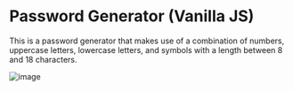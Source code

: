 # Password Generator (Vanilla JS)

This is a password generator that makes use of a combination of numbers, uppercase letters, lowercase letters, and symbols with a length between 8 and 18 characters.

![image](https://user-images.githubusercontent.com/112868702/235472160-69d9af28-76be-495a-88ce-31b7bfc0a4d2.png)